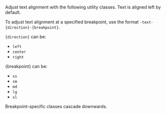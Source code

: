 Adjust text alignment with the following utility classes. Text is aligned left by default.

To adjust text alignment at a specified breakpoint, use the format `-text-{direction}-{breakpoint}`.

`{direction}` can be:

* `left`
* `center`
* `right`

{breakpoint} can be:

* `xs`
* `sm`
* `md`
* `lg`
* `xl`

Breakpoint-specific classes cascade downwards.
